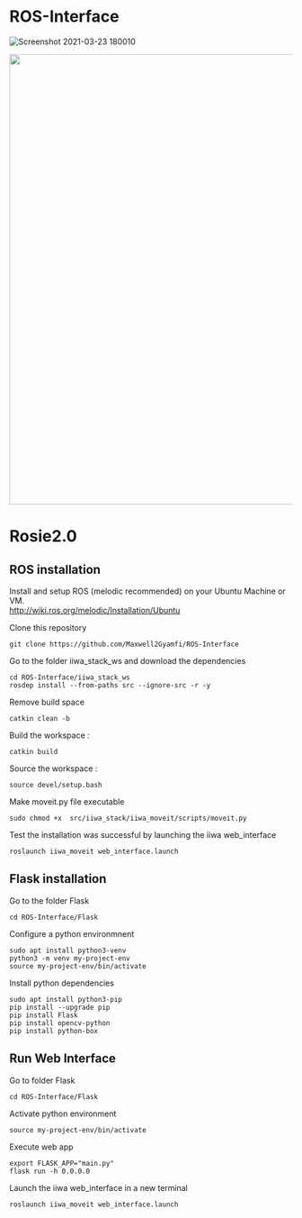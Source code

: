# ROS-Interface
![Screenshot 2021-03-23 180010](https://user-images.githubusercontent.com/46795132/112195283-aff72e00-8c01-11eb-8148-9e4e37aa9957.png)

<img src="https://ams02pap001files.storage.live.com/y4m9WWKvbE9qXBQWsmZWfsrwIxigTRxsXmBAMF3An-GqmP7pj2CsJthydx3JSHunwf-yQdAMRoCCbe9r4l5NUzGxSdscadgC_QPPMB2hZAbSMt67iXVTYAyMMx2IwydHBA6Nis4qhi2aS8wYJ4_4vBJ0YX14HiJKtUvlLp1TyWPkFS7AxIWYs6GLC2IVxCf3zia?width=3762&height=1806&cropmode=none" width="800" />

# Rosie2.0
## ROS installation
Install and setup ROS (melodic recommended) on your Ubuntu Machine or VM. 
<br />
http://wiki.ros.org/melodic/Installation/Ubuntu
<br />

Clone this repository
```
git clone https://github.com/Maxwell2Gyamfi/ROS-Interface

```
Go to the folder iiwa_stack_ws and download the dependencies 
```
cd ROS-Interface/iiwa_stack_ws
rosdep install --from-paths src --ignore-src -r -y
```

Remove build space
```
catkin clean -b
```

Build the workspace :
```
catkin build
```
Source the workspace :
```
source devel/setup.bash
```

Make moveit.py file executable
```
sudo chmod +x  src/iiwa_stack/iiwa_moveit/scripts/moveit.py
```

Test the installation was successful by launching the iiwa web_interface
```
roslaunch iiwa_moveit web_interface.launch
```

## Flask installation

Go to the folder Flask
```
cd ROS-Interface/Flask
```

Configure a python environmnent
```
sudo apt install python3-venv
python3 -m venv my-project-env
source my-project-env/bin/activate
```

Install python dependencies
```
sudo apt install python3-pip
pip install --upgrade pip
pip install Flask
pip install opencv-python
pip install python-box
```

## Run Web Interface

Go to folder Flask
```
cd ROS-Interface/Flask
```

Activate python environment
```
source my-project-env/bin/activate
```
Execute web app
```
export FLASK_APP="main.py"
flask run -h 0.0.0.0
```

Launch the iiwa web_interface in a new terminal
```
roslaunch iiwa_moveit web_interface.launch
```


